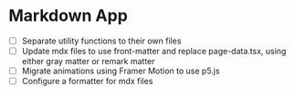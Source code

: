 # Markdown App

- [ ] Separate utility functions to their own files
- [ ] Update mdx files to use front-matter and replace page-data.tsx, using either gray matter or remark matter
- [ ] Migrate animations using Framer Motion to use p5.js
- [ ] Configure a formatter for mdx files

